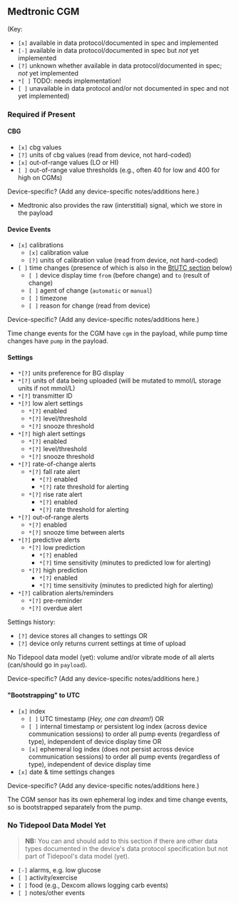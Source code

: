 ## Medtronic CGM

(Key:

 - `[x]` available in data protocol/documented in spec and implemented
 - `[-]` available in data protocol/documented in spec but *not* yet implemented
 - `[?]` unknown whether available in data protocol/documented in spec; *not* yet implemented
 - `*[ ]` TODO: needs implementation!
 - `[ ]` unavailable in data protocol and/or not documented in spec and not yet implemented)

### Required if Present

#### CBG

  - `[x]` cbg values
  - `[?]` units of cbg values (read from device, not hard-coded)
  - `[x]` out-of-range values (LO or HI)
  - `[ ]` out-of-range value thresholds (e.g., often 40 for low and 400 for high on CGMs)

Device-specific? (Add any device-specific notes/additions here.)

- Medtronic also provides the raw (interstitial) signal, which we store in the payload

#### Device Events
  - `[x]` calibrations
    - `[x]` calibration value
    - `[?]` units of calibration value (read from device, not hard-coded)
  - `[ ]` time changes (presence of which is also in the [BtUTC section](#bootstrapping-to-utc) below)
    - `[ ]` device display time `from` (before change) and `to` (result of change)
    - `[ ]` agent of change (`automatic` or `manual`)
    - `[ ]` timezone
    - `[ ]` reason for change (read from device)

Device-specific? (Add any device-specific notes/additions here.)

Time change events for the CGM have `cgm` in the payload, while pump time changes have `pump` in the payload.

#### Settings

  - `*[?]` units preference for BG display
  - `*[?]` units of data being uploaded (will be mutated to mmol/L storage units if not mmol/L)
  - `*[?]` transmitter ID
  - `*[?]` low alert settings
    - `*[?]` enabled
    - `*[?]` level/threshold
    - `*[?]` snooze threshold
  - `*[?]` high alert settings
    - `*[?]` enabled
    - `*[?]` level/threshold
    - `*[?]` snooze threshold
  - `*[?]` rate-of-change alerts
    - `*[?]` fall rate alert
        - `*[?]` enabled
        - `*[?]` rate threshold for alerting
    - `*[?]` rise rate alert
        - `*[?]` enabled
        - `*[?]` rate threshold for alerting
  - `*[?]` out-of-range alerts
    - `*[?]` enabled
    - `*[?]` snooze time between alerts
  - `*[?]` predictive alerts
    - `*[?]` low prediction
        - `*[?]` enabled
        - `*[?]` time sensitivity (minutes to predicted low for alerting)
    - `*[?]` high prediction
        - `*[?]` enabled
        - `*[?]` time sensitivity (minutes to predicted high for alerting)
  - `*[?]` calibration alerts/reminders
    - `*[?]` pre-reminder
    - `*[?]` overdue alert

Settings history:

  - `[?]` device stores all changes to settings OR
  - `[?]` device only returns current settings at time of upload

No Tidepool data model (yet): volume and/or vibrate mode of all alerts (can/should go in `payload`).

Device-specific? (Add any device-specific notes/additions here.)

#### "Bootstrapping" to UTC

  - `[x]` index
    - `[ ]` UTC timestamp (*Hey, one can dream!*) OR
    - `[ ]` internal timestamp or persistent log index (across device communication sessions) to order all pump events (regardless of type), independent of device display time OR
    - `[x]` ephemeral log index (does not persist across device communication sessions) to order all pump events (regardless of type), independent of device display time
  - `[x]` date & time settings changes

Device-specific? (Add any device-specific notes/additions here.)

The CGM sensor has its own ephemeral log index and time change events, so is bootstrapped separately from the pump.

### No Tidepool Data Model Yet

> **NB:** You can and should add to this section if there are other data types documented in the device's data protocol specification but not part of Tidepool's data model (yet).

  - `[-]` alarms, e.g. low glucose
  - `[ ]` activity/exercise
  - `[ ]` food (e.g., Dexcom allows logging carb events)
  - `[ ]` notes/other events
